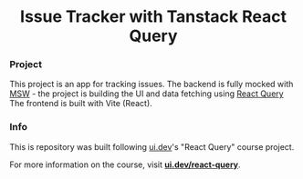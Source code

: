 <h1 align="center">Issue Tracker with Tanstack React Query</h1>

### Project

This project is an app for tracking issues. 
The backend is fully mocked with [MSW](https://mswjs.io) - the project is building the UI and data fetching using [React Query](https://react-query.tanstack.com)
The frontend is built with Vite (React).

### Info

This is repository was built following [ui.dev](https://ui.dev)'s "React Query" course project.

For more information on the course, visit **[ui.dev/react-query](https://ui.dev/react-query)**.
